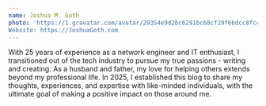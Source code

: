 ```yaml
---
name: Joshua M. Goth
photo: 'https://1.gravatar.com/avatar/29354e9d2bc6291bc68cf29f66dcc8fcca1f2682f7c4b6b9b000c8e768ab112a?size=256&d=initials
Website: https://JoshuaGoth.com
---
```

With 25 years of experience as a network engineer and IT enthusiast, I transitioned out of the tech industry to pursue my true passions - writing and creating. As a husband and father, my love for helping others extends beyond my professional life. In 2025, I established this blog to share my thoughts, experiences, and expertise with like-minded individuals, with the ultimate goal of making a positive impact on those around me.
